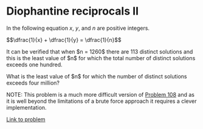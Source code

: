 # Diophantine reciprocals II

<p>In the following equation <var>x</var>, <var>y</var>, and <var>n</var> are positive integers.</p>
<p>$$\dfrac{1}{x} + \dfrac{1}{y} = \dfrac{1}{n}$$</p>

<p>It can be verified that when $n = 1260$ there are 113 distinct solutions and this is the least value of $n$ for which the total number of distinct solutions exceeds one hundred.</p>
<p>What is the least value of $n$ for which the number of distinct solutions exceeds four million?</p>

<p class="smaller">NOTE: This problem is a much more difficult version of <a href="problem=108">Problem 108</a> and as it is well beyond the limitations of a brute force approach it requires a clever implementation.</p>

[Link to problem](https://projecteuler.net/problem=110)
